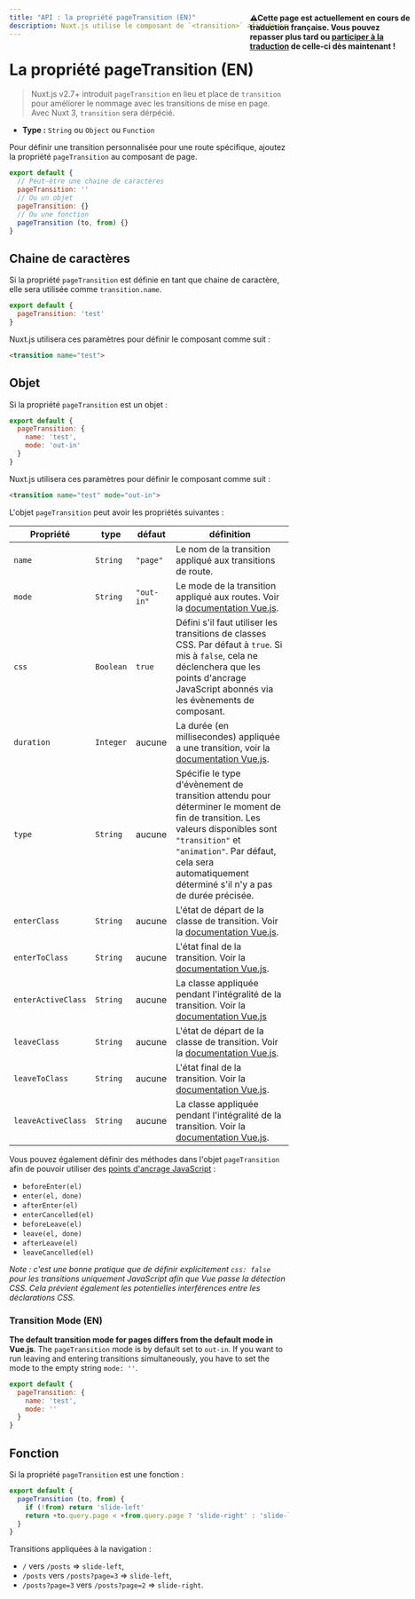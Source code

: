 ```yaml
---
title: "API : la propriété pageTransition (EN)"
description: Nuxt.js utilise le composant de `<transition>` afin de créer des transitions / animations époustouflantes entre vos pages.
---
```


# La propriété pageTransition (EN)

> Nuxt.js v2.7+ introduit `pageTransition` en lieu et place de `transition` pour améliorer le nommage avec les transitions de mise en page. Avec Nuxt 3, `transition` sera dérpécié.

- **Type :** `String` ou `Object` ou `Function`

Pour définir une transition personnalisée pour une route spécifique, ajoutez la propriété `pageTransition` au composant de page.

```js
export default {
  // Peut-être une chaine de caractères
  pageTransition: ''
  // Ou un objet
  pageTransition: {}
  // Ou une fonction
  pageTransition (to, from) {}
}
```

## Chaine de caractères

Si la propriété `pageTransition` est définie en tant que chaine de caractère, elle sera utilisée comme `transition.name`.

```js
export default {
  pageTransition: 'test'
}
```

Nuxt.js utilisera ces paramètres pour définir le composant comme suit :

```html
<transition name="test">
```

## Objet

Si la propriété `pageTransition` est un objet :

```js
export default {
  pageTransition: {
    name: 'test',
    mode: 'out-in'
  }
}
```

Nuxt.js utilisera ces paramètres pour définir le composant comme suit :

```html
<transition name="test" mode="out-in">
```

L'objet `pageTransition` peut avoir les propriétés suivantes :

| Propriété          | type      | défaut     | définition                                                                                                                                                                                                                                         |
|--------------------|-----------|------------|----------------------------------------------------------------------------------------------------------------------------------------------------------------------------------------------------------------------------------------------------|
| `name`             | `String`  | `"page"`   | Le nom de la transition appliqué aux transitions de route.                                                                                                                                                                                         |
| `mode`             | `String`  | `"out-in"` | Le mode de la transition appliqué aux routes. Voir la [documentation Vue.js](https://fr.vuejs.org/v2/guide/transitions.html#Les-modes-de-transition).                                                                                              |
| `css`              | `Boolean` | `true`     | Défini s'il faut utiliser les transitions de classes CSS. Par défaut à `true`. Si mis à `false`, cela ne déclenchera que les points d'ancrage JavaScript abonnés via les évènements de composant.                                                       |
| `duration`         | `Integer` | aucune     | La durée (en millisecondes) appliquée a une transition, voir la [documentation Vue.js](https://fr.vuejs.org/v2/guide/transitions.html#Durees-de-transition-explicites).                                                                             |
| `type`             | `String`  | aucune     | Spécifie le type d'évènement de transition attendu pour déterminer le moment de fin de transition. Les valeurs disponibles sont `"transition"` et `"animation"`. Par défaut, cela sera automatiquement déterminé s'il n'y a pas de durée précisée. |
| `enterClass`       | `String`  | aucune     | L'état de départ de la classe de transition. Voir la [documentation Vue.js](https://fr.vuejs.org/v2/guide/transitions.html#Classes-de-transition-personnalisees).                                                                                  |
| `enterToClass`     | `String`  | aucune     | L'état final de la transition. Voir la [documentation Vue.js](https://fr.vuejs.org/v2/guide/transitions.html#Classes-de-transition-personnalisees).                                                                                                |
| `enterActiveClass` | `String`  | aucune     | La classe appliquée pendant l'intégralité de la transition. Voir la [documentation Vue.js](https://fr.vuejs.org/v2/guide/transitions.html#Classes-de-transition-personnalisees)                                                                    |
| `leaveClass`       | `String`  | aucune     | L'état de départ de la classe de transition. Voir la [documentation Vue.js](https://fr.vuejs.org/v2/guide/transitions.html#Classes-de-transition-personnalisees).                                                                                  |
| `leaveToClass`     | `String`  | aucune     | L'état final de la transition. Voir la [documentation Vue.js](https://fr.vuejs.org/v2/guide/transitions.html#Classes-de-transition-personnalisees).                                                                                                |
| `leaveActiveClass` | `String`  | aucune     | La classe appliquée pendant l'intégralité de la transition. Voir la [documentation Vue.js](https://fr.vuejs.org/v2/guide/transitions.html#Classes-de-transition-personnalisees).                                                                   |

Vous pouvez également définir des méthodes dans l'objet `pageTransition` afin de pouvoir utiliser des [points d'ancrage JavaScript](https://fr.vuejs.org/v2/guide/transitions.html#JavaScript-Hooks) :

- `beforeEnter(el)`
- `enter(el, done)`
- `afterEnter(el)`
- `enterCancelled(el)`
- `beforeLeave(el)`
- `leave(el, done)`
- `afterLeave(el)`
- `leaveCancelled(el)`

*Note : c'est une bonne pratique que de définir explicitement `css: false` pour les transitions uniquement JavaScript afin que Vue passe la détection CSS. Cela prévient également les potentielles interférences entre les déclarations CSS.*

### Transition Mode (EN)

**The default transition mode for pages differs from the default mode in Vue.js**. The `pageTransition` mode is by default set to `out-in`. If you want to run leaving and entering transitions simultaneously, you have to set the mode to the empty string `mode: ''`. 

```js
export default {
  pageTransition: {
    name: 'test',
    mode: ''
  }
}
```

## Fonction

Si la propriété `pageTransition` est une fonction :

```js
export default {
  pageTransition (to, from) {
    if (!from) return 'slide-left'
    return +to.query.page < +from.query.page ? 'slide-right' : 'slide-left'
  }
}
```

Transitions appliquées à la navigation :

- `/` vers `/posts` => `slide-left`,
- `/posts` vers `/posts?page=3` => `slide-left`,
- `/posts?page=3` vers `/posts?page=2` => `slide-right`.

<p style="width: 294px;position: fixed; top : 64px; right: 4px;" class="Alert Alert--orange"><strong>⚠Cette page est actuellement en cours de traduction française. Vous pouvez repasser plus tard ou <a href="https://github.com/vuejs-fr/nuxt" target="_blank">participer à la traduction</a> de celle-ci dès maintenant !</strong></p>
